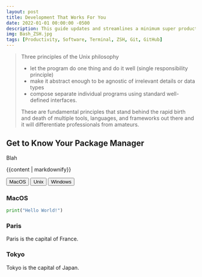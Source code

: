 ```yaml
---
layout: post
title: Development That Works For You
date: 2022-01-01 00:00:00 -0500
description: This guide updates and streamlines a minimum super productive development environment.
img: Bash_ZSH.jpg
tags: [Productivity, Software, Terminal, ZSH, Git, GitHub]
---
```


> Three principles of the Unix philosophy
>
>- let the program do one thing and do it well (single responsibility principle)
>- make it abstract enough to be agnostic of irrelevant details or data types
>- compose separate individual programs using standard well-defined interfaces.
>
> These are fundamental principles that stand behind the rapid birth and death of multiple tools, languages, and frameworks out there and it will differentiate professionals from amateurs.

## Get to Know Your Package Manager

Blah


{{content | markdownify}}
<div class="tabcontentcontainer">

  <!-- Tab links -->
  <div class="tab">
    <button class="tablinks" onclick="openOS(event, 'MacOS')">MacOS</button>
    <button class="tablinks" onclick="openOS(event, 'Unix')">Unix</button>
    <button class="tablinks" onclick="openOS(event, 'Windows')">Windows</button>
  </div>

  <!-- Tab content -->
  <div id="MacOS" class="tabcontent">
    <h3>MacOS</h3>

```python
print("Hello World!")
```

  </div>

  <div id="Paris" class="tabcontent">
    <h3>Paris</h3>
    <p>Paris is the capital of France.</p>
  </div>

  <div id="Tokyo" class="tabcontent">
    <h3>Tokyo</h3>
    <p>Tokyo is the capital of Japan.</p>
  </div>

</div>

<script>
function openOS(evt, cityName) {
  var i, tabcontent, tablinks;
  tabcontent = document.getElementsByClassName("tabcontent");
  for (i = 0; i < tabcontent.length; i++) {
    tabcontent[i].style.display = "none";
  }
  tablinks = document.getElementsByClassName("tablinks");
  for (i = 0; i < tablinks.length; i++) {
    tablinks[i].className = tablinks[i].className.replace(" active", "");
  }
  document.getElementById(cityName).style.display = "block";
  evt.currentTarget.className += " active";
}
</script>
